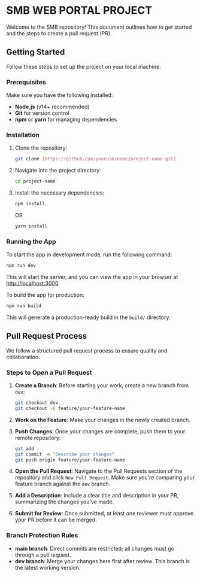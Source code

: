 # SMB WEB PORTAL PROJECT

Welcome to the SMB repository! This document outlines how to get started and the steps to create a pull request (PR).

## Getting Started

Follow these steps to set up the project on your local machine.

### Prerequisites

Make sure you have the following installed:
- **Node.js** (v14+ recommended)
- **Git** for version control
- **npm** or **yarn** for managing dependencies

### Installation

1. Clone the repository:
    ```bash
    git clone [https://github.com/yourusername/project-name.git]
    ```

2. Navigate into the project directory:
    ```bash
    cd project-name
    ```

3. Install the necessary dependencies:
    ```bash
    npm install
    ```
    OR
    ```bash
    yarn install
    ```

### Running the App

To start the app in development mode, run the following command:
```bash
npm run dev
```
This will start the server, and you can view the app in your browser at [http://localhost:3000](http://localhost:3000).

To build the app for production:
```bash
npm run build
```
This will generate a production-ready build in the `build/` directory.

## Pull Request Process

We follow a structured pull request process to ensure quality and collaboration.

### Steps to Open a Pull Request

1. **Create a Branch**: Before starting your work, create a new branch from `dev`:
    ```bash
    git checkout dev
    git checkout -b feature/your-feature-name
    ```

2. **Work on the Feature**: Make your changes in the newly created branch.

3. **Push Changes**: Once your changes are complete, push them to your remote repository:
    ```bash
    git add .
    git commit -m "Describe your changes"
    git push origin feature/your-feature-name
    ```

4. **Open the Pull Request**: Navigate to the Pull Requests section of the repository and click `New Pull Request`. Make sure you're comparing your feature branch against the `dev` branch.

5. **Add a Description**: Include a clear title and description in your PR, summarizing the changes you've made.

6. **Submit for Review**: Once submitted, at least one reviewer must approve your PR before it can be merged.

### Branch Protection Rules

- **main branch**: Direct commits are restricted; all changes must go through a pull request.
- **dev branch**: Merge your changes here first after review. This branch is the latest working version.
